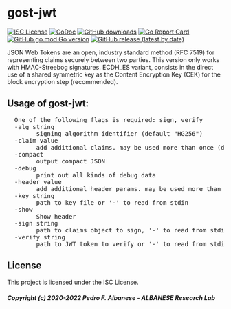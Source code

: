 # gost-jwt
[![ISC License](http://img.shields.io/badge/license-ISC-blue.svg)](https://github.com/pedroalbanese/gostwt/blob/master/LICENSE.md) 
[![GoDoc](https://godoc.org/github.com/pedroalbanese/gostwt?status.png)](http://godoc.org/github.com/pedroalbanese/gostwt)
[![GitHub downloads](https://img.shields.io/github/downloads/pedroalbanese/gostwt/total.svg?logo=github&logoColor=white)](https://github.com/pedroalbanese/gostwt/releases)
[![Go Report Card](https://goreportcard.com/badge/github.com/pedroalbanese/gostwt)](https://goreportcard.com/report/github.com/pedroalbanese/gostwt)
[![GitHub go.mod Go version](https://img.shields.io/github/go-mod/go-version/pedroalbanese/gostwt)](https://golang.org)
[![GitHub release (latest by date)](https://img.shields.io/github/v/release/pedroalbanese/gostwt)](https://github.com/pedroalbanese/gostwt/releases)

JSON Web Tokens are an open, industry standard method (RFC 7519) for representing claims securely between two parties. This version only works with HMAC-Streebog signatures. ECDH_ES variant, consists in the direct use of a shared symmetric key as the Content Encryption Key (CEK) for the block encryption step (recommended). 

## Usage of gost-jwt:
<pre>  One of the following flags is required: sign, verify
  -alg string
        signing algorithm identifier (default "HG256")
  -claim value
        add additional claims. may be used more than once (default {})
  -compact
        output compact JSON
  -debug
        print out all kinds of debug data
  -header value
        add additional header params. may be used more than once (default {})
  -key string
        path to key file or '-' to read from stdin
  -show
        Show header
  -sign string
        path to claims object to sign, '-' to read from stdin, or '+' to use only -claim args
  -verify string
        path to JWT token to verify or '-' to read from stdin
</pre>
        
## License

This project is licensed under the ISC License.

##### Copyright (c) 2020-2022 Pedro F. Albanese - ALBANESE Research Lab
